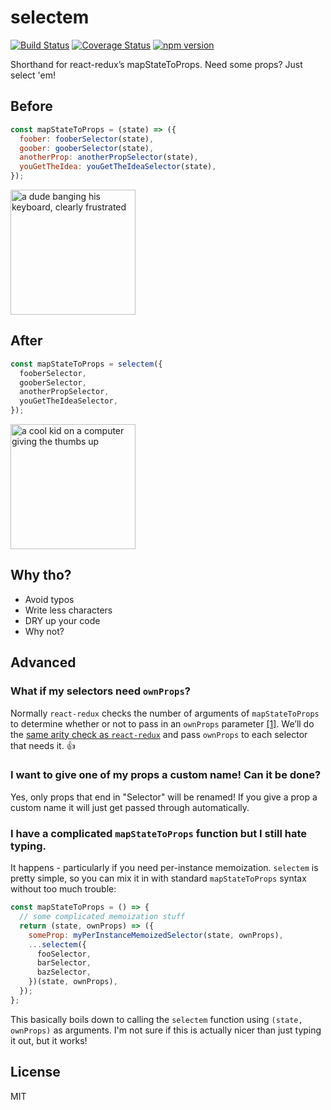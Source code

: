 # selectem

[![Build Status](https://travis-ci.org/sibnerian/selectem.svg?branch=master)](https://travis-ci.org/sibnerian/selectem) [![Coverage Status](https://coveralls.io/repos/github/sibnerian/selectem/badge.svg?branch=master)](https://coveralls.io/github/sibnerian/selectem?branch=master) [![npm version](https://badge.fury.io/js/selectem.svg?branch=master)](https://badge.fury.io/js/selectem)

Shorthand for react-redux’s mapStateToProps. Need some props? Just select 'em!

## Before
```jsx
const mapStateToProps = (state) => ({
  foober: fooberSelector(state),
  goober: gooberSelector(state),
  anotherProp: anotherPropSelector(state),
  youGetTheIdea: youGetTheIdeaSelector(state),
});
```
<img src="http://i.imgur.com/oQbpQWM.gif" alt="a dude banging his keyboard, clearly frustrated" width="200" />

## After
```jsx
const mapStateToProps = selectem({
  fooberSelector,
  gooberSelector,
  anotherPropSelector,
  youGetTheIdeaSelector,
});
```

<img src="http://i.imgur.com/ndpQAld.gif" alt="a cool kid on a computer giving the thumbs up" width="200" />

## Why tho?
- Avoid typos
- Write less characters
- DRY up your code
- Why not?

## Advanced
### What if my selectors need `ownProps`?
Normally `react-redux` checks the number of arguments of `mapStateToProps` to determine whether or not to pass in an `ownProps` parameter [[1]](https://github.com/reactjs/react-redux/blob/master/docs/api.md#the-arity-of-mapstatetoprops-and-mapdispatchtoprops-determines-whether-they-receive-ownprops). We’ll do the [same arity check as `react-redux`](https://github.com/reactjs/react-redux/blob/master/src/connect/wrapMapToProps.js#L20) and pass `ownProps` to each selector that needs it. :+1:

### I want to give one of my props a custom name! Can it be done?
Yes, only props that end in "Selector" will be renamed! If you give a prop a custom name it will just get passed through automatically.

### I have a complicated `mapStateToProps` function but I still hate typing.
It happens - particularly if you need per-instance memoization. `selectem` is pretty simple, so you can mix it in with standard `mapStateToProps` syntax without too much trouble:

```jsx
const mapStateToProps = () => {
  // some complicated memoization stuff
  return (state, ownProps) => ({
    someProp: myPerInstanceMemoizedSelector(state, ownProps),
    ...selectem({
      fooSelector,
      barSelector,
      bazSelector,
    })(state, ownProps),
  });
};
```

This basically boils down to calling the `selectem` function using `(state, ownProps)` as arguments.
I'm not sure if this is actually nicer than just typing it out, but it works!

## License

MIT

